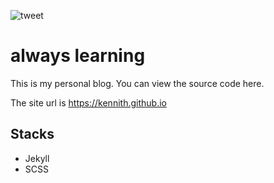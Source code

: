 ![tweet](https://github.com/kennith/blog/workflows/tweet/badge.svg)

# always learning

This is my personal blog. You can view the source code here.

The site url is https://kennith.github.io

## Stacks

- Jekyll
- SCSS

